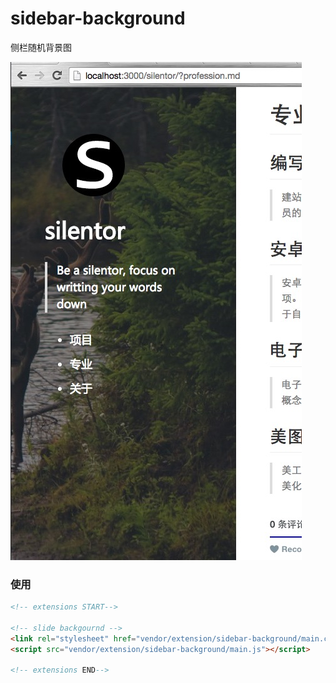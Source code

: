 sidebar-background
==================

侧栏随机背景图

![img](1.png)

### 使用

```html
<!-- extensions START-->

<!-- slide backgournd -->
<link rel="stylesheet" href="vendor/extension/sidebar-background/main.css">
<script src="vendor/extension/sidebar-background/main.js"></script> 

<!-- extensions END-->
```